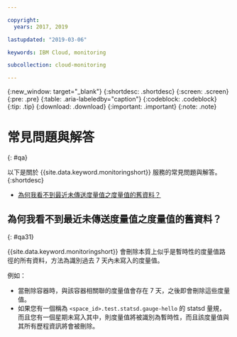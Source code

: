 ```yaml
---

copyright:
  years: 2017, 2019

lastupdated: "2019-03-06"

keywords: IBM Cloud, monitoring

subcollection: cloud-monitoring

---
```


{:new_window: target="_blank"}
{:shortdesc: .shortdesc}
{:screen: .screen}
{:pre: .pre}
{:table: .aria-labeledby="caption"}
{:codeblock: .codeblock}
{:tip: .tip}
{:download: .download}
{:important: .important}
{:note: .note}



# 常見問題與解答
{: #qa}

以下是關於 {{site.data.keyword.monitoringshort}} 服務的常見問題與解答。
{:shortdesc}

* [為何我看不到最近未傳送度量值之度量值的舊資料？](#qa31)


## 為何我看不到最近未傳送度量值之度量值的舊資料？
{: #qa31}

{{site.data.keyword.monitoringshort}} 會刪除本質上似乎是暫時性的度量值路徑的所有資料，方法為識別過去 7 天內未寫入的度量值。 

例如：

* 當刪除容器時，與該容器相關聯的度量值會存在 7 天，之後即會刪除這些度量值。
* 如果您有一個稱為 `<space_id>.test.statsd.gauge-hello` 的 statsd 量規，而且您有一個星期未寫入其中，則度量值將被識別為暫時性，而且該度量值與其所有歷程資訊將會被刪除。 


